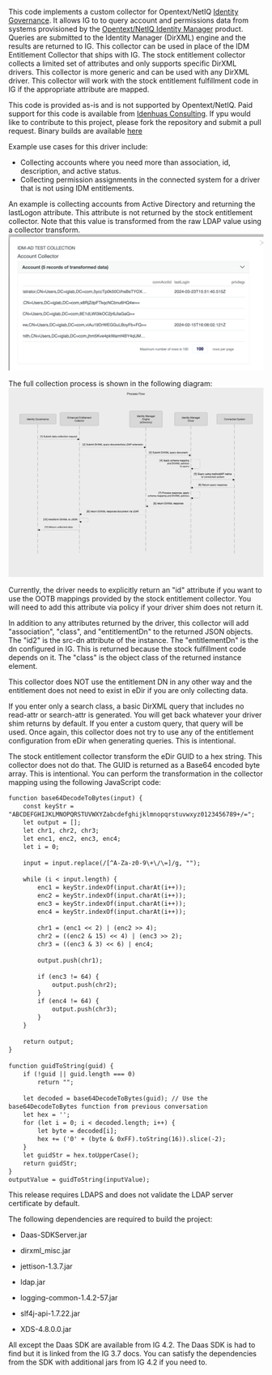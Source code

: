 This code implements a custom collector for Opentext/NetIQ [Identity Governance](https://www.opentext.com/products/identity-governance-and-administration). 
It allows IG to to query account and permissions data from systems provisioned by the [Opentext/NetIQ Identity Manager](https://www.opentext.com/products/netiq-identity-manager) product.
Queries are submitted to the Identity Manager (DirXML) engine and the results are returned to IG. This collector can be used in place of the IDM Entitlement Collector that ships with IG.
The stock entitlement collector collects a limited set of attributes and only supports specific DirXML drivers. This collector is more generic and can be used with any DirXML driver.
This collector will work with the stock entitlement fulfillment code in IG if the appropriate attribute are mapped.

This code is provided as-is and is not supported by Opentext/NetIQ. Paid support for this code is available from [Idenhuas Consulting](https://idenhaus.com).
If ypu would like to contribute to this project, please fork the repository and submit a pull request.
Binary builds are available [here](https://software.pointbluetech.com/pb/oss/eec/v1.0/)

Example use cases for this driver include:
* Collecting accounts where you need more than association, id, description, and active status.
* Collecting permission assignments in the connected system for a driver that is not using IDM entitlements.

An example is collecting accounts from Active Directory and returning the lastLogon attribute. This attribute is not returned by the stock entitlement collector. Note that this value is transformed from the raw LDAP value using a collector transform.
![ADLastLogon](ADLastLogon.png)

The full collection process is shown in the following diagram:
![Process Flow](ProcessFlow.png)



Currently, the driver needs to explicitly return an "id" attribute if you want to use the OOTB mappings provided by the stock entitlement collector. You will need to add this attribute via policy if your driver shim does not return it.

In addition to any attributes returned by the driver, this collector will add "association", "class", and "entitlementDn" to the returned JSON objects.
The "id2" is the src-dn attribute of the instance. The "entitlementDn" is the dn configured in IG. This is returned because the stock fulfillment code depends on it.
The "class" is the object class of the returned instance element.

This collector does NOT use the entitlement DN in any other way and the entitlement does not need to exist in eDir if you are only collecting data.

If you enter only a search class, a basic DirXML query that includes no read-attr or search-attr is generated. You will get back whatever your driver shim returns by default.
If you enter a custom query, that query will be used.  Once again, this collector does not try to use any of the entitlement configuration from eDir when generating queries. 
This is intentional.

The stock entitlement collector transform the eDir GUID to a hex string. This collector does not do that. The GUID is returned as a Base64 encoded byte array. This is intentional.
You can perform the transformation in the collector mapping using the following JavaScript code:
```
function base64DecodeToBytes(input) {
	const keyStr = "ABCDEFGHIJKLMNOPQRSTUVWXYZabcdefghijklmnopqrstuvwxyz0123456789+/=";
	let output = [];
	let chr1, chr2, chr3;
	let enc1, enc2, enc3, enc4;
	let i = 0;
	
	input = input.replace(/[^A-Za-z0-9\+\/\=]/g, "");
	
	while (i < input.length) {
		enc1 = keyStr.indexOf(input.charAt(i++));
		enc2 = keyStr.indexOf(input.charAt(i++));
		enc3 = keyStr.indexOf(input.charAt(i++));
		enc4 = keyStr.indexOf(input.charAt(i++));
		
		chr1 = (enc1 << 2) | (enc2 >> 4);
		chr2 = ((enc2 & 15) << 4) | (enc3 >> 2);
		chr3 = ((enc3 & 3) << 6) | enc4;
		
		output.push(chr1);
		
		if (enc3 != 64) {
			output.push(chr2);
		}
		if (enc4 != 64) {
			output.push(chr3);
		}
	}
	
	return output;
}

function guidToString(guid) {
    if (!guid || guid.length === 0)
        return "";

    let decoded = base64DecodeToBytes(guid); // Use the base64DecodeToBytes function from previous conversation
    let hex = '';
    for (let i = 0; i < decoded.length; i++) {
        let byte = decoded[i];
        hex += ('0' + (byte & 0xFF).toString(16)).slice(-2);
    }
    let guidStr = hex.toUpperCase();
    return guidStr;
}
outputValue = guidToString(inputValue);
```



This release requires LDAPS and does not validate the LDAP server certificate by default.

The following dependencies are required to build the project:

* Daas-SDKServer.jar 

* dirxml_misc.jar

* jettison-1.3.7.jar

* ldap.jar

* logging-common-1.4.2-57.jar

* slf4j-api-1.7.22.jar

* XDS-4.8.0.0.jar

All except the Daas SDK are available from IG 4.2.  The Daas SDK is had to find but it is linked from the IG 3.7 docs. You can satisfy the dependencies from the SDK with additional jars from IG 4.2 if you need to.
